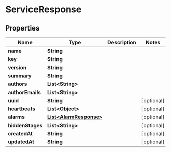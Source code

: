 

# ServiceResponse


## Properties

| Name | Type | Description | Notes |
|------------ | ------------- | ------------- | -------------|
|**name** | **String** |  |  |
|**key** | **String** |  |  |
|**version** | **String** |  |  |
|**summary** | **String** |  |  |
|**authors** | **List&lt;String&gt;** |  |  |
|**authorEmails** | **List&lt;String&gt;** |  |  |
|**uuid** | **String** |  |  [optional] |
|**heartbeats** | **List&lt;Object&gt;** |  |  [optional] |
|**alarms** | [**List&lt;AlarmResponse&gt;**](AlarmResponse.md) |  |  [optional] |
|**hiddenStages** | **List&lt;String&gt;** |  |  [optional] |
|**createdAt** | **String** |  |  [optional] |
|**updatedAt** | **String** |  |  [optional] |




